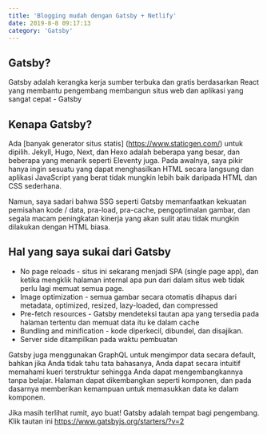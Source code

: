 ```yaml
---
title: 'Blogging mudah dengan Gatsby + Netlify'
date: 2019-8-8 09:17:13
category: 'Gatsby'
---
```


## Gatsby?

Gatsby adalah kerangka kerja sumber terbuka dan gratis berdasarkan React yang membantu pengembang membangun situs web dan aplikasi yang sangat cepat - Gatsby 

## Kenapa Gatsby?

Ada [banyak generator situs statis] (https://www.staticgen.com/) untuk dipilih. Jekyll, Hugo, Next, dan Hexo adalah beberapa yang besar, dan beberapa yang menarik seperti Eleventy juga. Pada awalnya, saya pikir hanya ingin sesuatu yang dapat menghasilkan HTML secara langsung dan aplikasi JavaScript yang berat tidak mungkin lebih baik daripada HTML dan CSS sederhana.

Namun, saya sadari bahwa SSG seperti Gatsby memanfaatkan kekuatan pemisahan kode / data, pra-load, pra-cache, pengoptimalan gambar, dan segala macam peningkatan kinerja yang akan sulit atau tidak mungkin dilakukan dengan HTML biasa.

## Hal yang saya sukai dari Gatsby

- No page reloads  - situs ini sekarang menjadi SPA (single page app), dan ketika mengklik halaman internal apa pun dari dalam situs web tidak perlu lagi memuat semua page.
- Image optimization - semua gambar secara otomatis dihapus dari metadata, optimized, resized, lazy-loaded, dan compressed
- Pre-fetch resources - Gatsby mendeteksi tautan apa yang tersedia pada halaman tertentu dan memuat data itu ke dalam cache
- Bundling and minification - kode diperkecil, dibundel, dan disajikan.
- Server side ditampilkan pada waktu pembuatan

Gatsby juga menggunakan GraphQL untuk mengimpor data secara default, bahkan jika Anda tidak tahu tata bahasanya, Anda dapat secara intuitif memahami kueri terstruktur sehingga Anda dapat mengembangkannya tanpa belajar. Halaman dapat dikembangkan seperti komponen, dan pada dasarnya memberikan kemampuan untuk memasukkan data ke dalam komponen.

Jika masih terlihat rumit, ayo buat! Gatsby adalah tempat bagi pengembang. Klik tautan ini https://www.gatsbyjs.org/starters/?v=2
